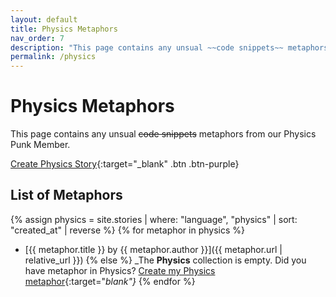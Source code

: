 ```yaml
---
layout: default
title: Physics Metaphors
nav_order: 7
description: "This page contains any unsual ~~code snippets~~ metaphors from our Physics Punk Member."
permalink: /physics
---
```


# Physics Metaphors

This page contains any unsual ~~code snippets~~ metaphors from our Physics Punk Member.

[Create Physics Story](https://github.com/StreetCommunityProgrammer/metaphore/issues/new?assignees=darkterminal%2Cmkubdev&labels=metaphore%2Cphysics&template=create_physics_story.yml&title=Your+Story+Title){:target="_blank" .btn .btn-purple}

## List of Metaphors
{% assign physics = site.stories | where: "language", "physics"  | sort: "created_at" | reverse %}
{% for metaphor in physics %}
- [{{ metaphor.title }} by {{ metaphor.author }}]({{ metaphor.url | relative_url }})
{% else %}
  _The **Physics** collection is empty. Did you have metaphor in Physics? [Create my Physics metaphor](https://github.com/StreetCommunityProgrammer/metaphore/issues/new?assignees=darkterminal%2Cmkubdev&labels=metaphore%2Cphysics&template=create_physics_story.yml&title=Your+Story+Title){:target="_blank"}_
{% endfor %}